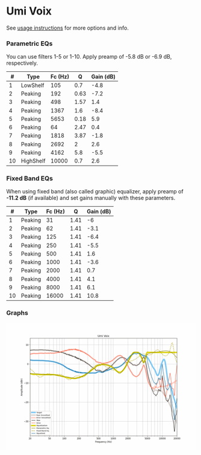 # Umi Voix
See [usage instructions](https://github.com/jaakkopasanen/AutoEq#usage) for more options and info.

### Parametric EQs
You can use filters 1-5 or 1-10. Apply preamp of -5.8 dB or -6.9 dB, respectively.

|   # | Type      |   Fc (Hz) |    Q |   Gain (dB) |
|-----|-----------|-----------|------|-------------|
|   1 | LowShelf  |       105 | 0.7  |        -4.8 |
|   2 | Peaking   |       192 | 0.63 |        -7.2 |
|   3 | Peaking   |       498 | 1.57 |         1.4 |
|   4 | Peaking   |      1367 | 1.6  |        -8.4 |
|   5 | Peaking   |      5653 | 0.18 |         5.9 |
|   6 | Peaking   |        64 | 2.47 |         0.4 |
|   7 | Peaking   |      1818 | 3.87 |        -1.8 |
|   8 | Peaking   |      2692 | 2    |         2.6 |
|   9 | Peaking   |      4162 | 5.8  |        -5.5 |
|  10 | HighShelf |     10000 | 0.7  |         2.6 |

### Fixed Band EQs
When using fixed band (also called graphic) equalizer, apply preamp of **-11.2 dB** (if available) and set gains manually with these parameters.

|   # | Type    |   Fc (Hz) |    Q |   Gain (dB) |
|-----|---------|-----------|------|-------------|
|   1 | Peaking |        31 | 1.41 |        -6   |
|   2 | Peaking |        62 | 1.41 |        -3.1 |
|   3 | Peaking |       125 | 1.41 |        -6.4 |
|   4 | Peaking |       250 | 1.41 |        -5.5 |
|   5 | Peaking |       500 | 1.41 |         1.6 |
|   6 | Peaking |      1000 | 1.41 |        -3.6 |
|   7 | Peaking |      2000 | 1.41 |         0.7 |
|   8 | Peaking |      4000 | 1.41 |         4.1 |
|   9 | Peaking |      8000 | 1.41 |         6.1 |
|  10 | Peaking |     16000 | 1.41 |        10.8 |

### Graphs
![](./Umi%20Voix.png)
